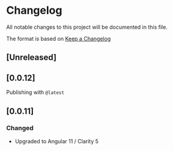 # Changelog

All notable changes to this project will be documented in this file.

The format is based on [Keep a Changelog](https://keepachangelog.com/en/1.0.0/)

## [Unreleased]

## [0.0.12]

Publishing with `@latest`

## [0.0.11]

### Changed

-   Upgraded to Angular 11 / Clarity 5
